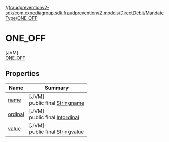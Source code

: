 //[fraudpreventionv2-sdk](../../../../../index.md)/[com.expediagroup.sdk.fraudpreventionv2.models](../../../index.md)/[DirectDebit](../../index.md)/[MandateType](../index.md)/[ONE_OFF](index.md)

# ONE_OFF

[JVM]\
[ONE_OFF](index.md)

## Properties

| Name | Summary |
|---|---|
| [name](../../../-verification-type/_3_-d-s/index.md#-372974862%2FProperties%2F-173342751) | [JVM]<br>public final [String](https://kotlinlang.org/api/latest/jvm/stdlib/kotlin/-string/index.html)[name](../../../-verification-type/_3_-d-s/index.md#-372974862%2FProperties%2F-173342751) |
| [ordinal](../../../-verification-type/_3_-d-s/index.md#-739389684%2FProperties%2F-173342751) | [JVM]<br>public final [Int](https://kotlinlang.org/api/latest/jvm/stdlib/kotlin/-int/index.html)[ordinal](../../../-verification-type/_3_-d-s/index.md#-739389684%2FProperties%2F-173342751) |
| [value](../-r-e-c-u-r-r-i-n-g/index.md#1220254273%2FProperties%2F-173342751) | [JVM]<br>public final [String](https://kotlinlang.org/api/latest/jvm/stdlib/kotlin/-string/index.html)[value](../-r-e-c-u-r-r-i-n-g/index.md#1220254273%2FProperties%2F-173342751) |
